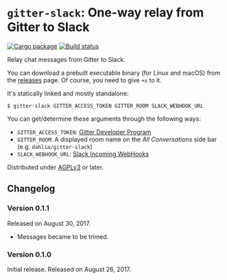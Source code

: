 `gitter-slack`: One-way relay from Gitter to Slack
==================================================

[![Cargo package][cargo-badge]][cargo]
[![Build status][travis-ci-badge]][travis-ci]

Relay chat messages from Gitter to Slack.

You can download a prebuilt executable binary (for Linux and macOS) from
the [releases][] page.  Of course, you need to give `+x` to it.

It's statically linked and mostly standalone:

    $ gitter-slack GITTER_ACCESS_TOKEN GITTER_ROOM SLACK_WEBHOOK_URL

You can get/determine these arguments through the following ways:

 -  `GITTER_ACCESS_TOKEN`: [Gitter Developer Program][1]
 -  `GITTER_ROOM`: A displayed room name on the *All Conversations* side bar
    (e.g. ``dahlia/gitter-slack``)
 -  `SLACK_WEBHOOK_URL`: [Slack Incoming WebHooks][2]

Distributed under [AGPLv3][3] or later.

[cargo-badge]: https://img.shields.io/crates/v/gitter-slack.svg
[cargo]: https://crates.io/crates/gitter-slack
[travis-ci-badge]: https://travis-ci.org/dahlia/gitter-slack.svg?branch=master
[travis-ci]: https://travis-ci.org/dahlia/gitter-slack
[releases]: https://github.com/dahlia/gitter-slack/releases
[1]: https://developer.gitter.im/apps
[2]: https://spoqa.slack.com/apps/A0F7XDUAZ
[3]: https://www.gnu.org/licenses/agpl.html


Changelog
---------

### Version 0.1.1

Released on August 30, 2017.

- Messages became to be trimed.


### Version 0.1.0

Initial release.  Released on August 26, 2017.
